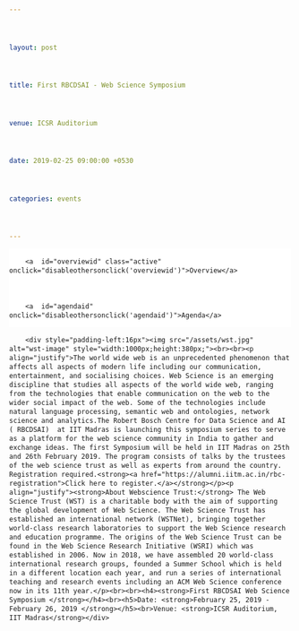 ```yaml
---



layout: post



title: First RBCDSAI - Web Science Symposium



venue: ICSR Auditorium



date: 2019-02-25 09:00:00 +0530



categories: events



---
```








<html>



<head>



<meta name="viewport" content="width=device-width, initial-scale=1">



<style>

.pointer {cursor: pointer;}



body {



  margin: 0;



  font-family:"Calibri (Body)";



}







.topnav {



  overflow: hidden;



  background-color: #ffffff;



}







.topnav a {



  float: left;



  color: #c0c0c0;



  text-align: center;



  padding: 7px 8px;



  text-decoration: none;



  font-size: 18px;



  



}







.topnav a:hover {



  background-color: #ffffff;



  color: black;



}







.topnav a.active {



  background-color: #ffffff;



  color: black;



}

td {



    border:1px solid black;



    padding-left:45px;



    padding-top:5px;



    padding-bottom:5px;

    padding-right:2%;

   







}



</style>



 <script>

     

        function makeitactiveonload() {

             document.getElementById('dynamiccontent').innerHTML = '<div style="padding-left:16px"><img src="/assets/wst.jpg" alt="wst-image" style="width:1000px;height:380px;"><br><br><p align="justify">The world wide web is an unprecedented phenomenon that affects all aspects of modern life including our communication, entertainment, and socialising choices. Web Science is an emerging discipline that studies all aspects of the world wide web, ranging from the technologies that enable communication on the web to the wider social impact of the web. Some of the technologies include natural language processing, semantic web and ontologies, network science and analytics.The Robert Bosch Centre for Data Science and AI ( RBCDSAI)  at IIT Madras is launching this symposium series to serve as a platform for the web science community in India to gather and exchange ideas. The first Symposium will be held in IIT Madras on 25th and 26th February 2019. The program consists of talks by the trustees of the web science trust as well as experts from around the country. Registration required.<strong><a href="https://alumni.iitm.ac.in/rbc-registration">Click here to register.</a></strong></p><p align="justify"><strong>About Webscience Trust:</strong> The Web Science Trust (WST) is a charitable body with the aim of supporting the global development of Web Science. The Web Science Trust has established an international network (WSTNet), bringing together world-class research laboratories to support the Web Science research and education programme. The origins of the Web Science Trust can be found in the Web Science Research Initiative (WSRI) which was established in 2006. Now in 2018, we have assembled 20 world-class international research groups, founded a Summer School which is held in a different location each year, and run a series of international teaching and research events including an ACM Web Science conference now in its 11th year.</p><br><br><h4><strong>First RBCDSAI Web Science Symposium </strong></h4><br><h5>Date: <strong>February 25, 2019 - February 26, 2019 </strong></h5><br>Venue: <strong>ICSR Auditorium, IIT Madras</strong></div>'        

        }





        function disableothersonclick(elementtoactive)

        {

            if(elementtoactive == 'overviewid')

            {

                var agendacontent = '';

                document.getElementById('dynamiccontent').innerHTML = '<div style="padding-left:16px"><img src="/assets/wst.jpg" alt="wst-image" style="width:1000px;height:380px;"><br><br><p align="justify">The world wide web is an unprecedented phenomenon that affects all aspects of modern life including our communication, entertainment, and socialising choices. Web Science is an emerging discipline that studies all aspects of the world wide web, ranging from the technologies that enable communication on the web to the wider social impact of the web. Some of the technologies include natural language processing, semantic web and ontologies, network science and analytics.The Robert Bosch Centre for Data Science and AI ( RBCDSAI)  at IIT Madras is launching this symposium series to serve as a platform for the web science community in India to gather and exchange ideas. The first Symposium will be held in IIT Madras on 25th and 26th February 2019. The program consists of talks by the trustees of the web science trust as well as experts from around the country. Registration required.<strong><a href="https://alumni.iitm.ac.in/rbc-registration">Click here to register.</a></strong></p><p align="justify"><strong>About Webscience Trust:</strong> The Web Science Trust (WST) is a charitable body with the aim of supporting the global development of Web Science. The Web Science Trust has established an international network (WSTNet), bringing together world-class research laboratories to support the Web Science research and education programme. The origins of the Web Science Trust can be found in the Web Science Research Initiative (WSRI) which was established in 2006. Now in 2018, we have assembled 20 world-class international research groups, founded a Summer School which is held in a different location each year, and run a series of international teaching and research events including an ACM Web Science conference now in its 11th year.</p><br><br><h4><strong>First RBCDSAI Web Science Symposium </strong></h4><br><h5>Date: <strong>February 25, 2019 - February 26, 2019 </strong></h5><br>Venue: <strong>ICSR Auditorium, IIT Madras</strong></div>'

                document.getElementById('overviewid').style.color = '#101010';

                document.getElementById('agendaid').style.color = '#c0c0c0';

            }

            else

            {

                document.getElementById('dynamiccontent').innerHTML = '<table style="width:90%;padding-left:20%">'+



                    '<tr>'+



                        '<td colspan="2"><p align="center">Broad agenda as below. Further more details will be updated</p>'+



                            '<p align="center"><u><strong>Day 1: 25th February,2019 (Monday)</strong></u></p>'+



                        '</td>'+



                    '</tr>'+



                    '<tr>'+



                        '<td style="width:22%">'+



                           '08:30 AM  09:15 AM'+



                        '</td>'+



                        '<td>'+



                           'Registration' +



                        '</td>'+



                    '<tr>'+



                    '<tr>'+



                '<td>'+



                '09:15 AM  09:30 AM'+



                '</td>'+



                '<td>'+



                'Inauguration' +



                '</td>'+



                '</tr>'+



                '<tr>'+



                '<td>' +



                '09:30 AM  10:15 AM'+



                '</td>' +



                '<td>'+



                '<strong>Keynote Address by</strong> <a href="https://wendy.ecs.soton.ac.uk/">Dame Wendy Hall</a>, University of Southampton<br />' +



                '<ul style="list-style-type:none;"><li><details><p><summary><strong>Title:</strong><u>Web Science, AI and Future of the Internet</u></summary></p><p align="justify"><strong>Abstract:</strong>The Web and Artificial Intelligence have always been interwoven. AI technologies have long been used by Web developers and the major platforms to provide increasingly intelligent services for Web and internet users, and it was always part of Tim Berners-Lee’s original design to develop an intelligent, or semantic, Web that enabled machines to infer knowledge from interconnected documents and data. Web Science studies the evolution of the Web from a sociotechnical perspective and how human intelligence interacts with the artificial intelligence we derive from our use of the Web.</p><p align="justify">Artificial Intelligence is set to transform society in the coming decades in ways that have long been predicted by science fiction writers but are only now becoming feasible because of recent developments in computing technology, machine learning and the availability of massive amounts of data on which to train the algorithms. The potential is enormous and governments around the world are worrying about the impact of AI on society both in terms of how it will change the world of work, but also in terms of the potential advantages that the technology can bring to society. But we must also be very aware of the potential threats to society that such developments might bring and the ethical, accountability and diversity issues we need to address, including particularly the world of software automation. If we don’t lay the groundwork well now, there is huge potential for chaos and confusion in the future as AI starts to become more dominant in all our lives, which is why I argue we need to take a socio-technical approach to every aspect of the evolution of AI in society as we have for the study of the Web.</p><p align="justify">But as a result of all these developments we are facing a time of major change and disruption for the internet – the technology that has underpinned so much societal change over the last fifty years. In this talk we will argue that we must take a sociotechnical approach to our analysis of the evolution of the internet in order to ensure that the internet of the future helps us create a world that we all want to live in.</p></details></li></ul>'+



                '</td>'+



                '</tr>'+



                    



                '<tr>'+



                '<td>'+



                '10:15 AM  10:45 AM'+ 



                '</td>'+



                '<td>'+



                'Talk by <a href="https://www.iiitb.ac.in/faculty_page.php?name=srinathsrinivasa">Srinath Srinivasa</a>, IIIT Bangalore<br />'+



                '<ul style="list-style-type:none;"><li><details><p><summary><strong>Title:</strong><u>Characterising online social cognition</u></summary></p><p align="justify">Social cognition refers to processes by which one or more collective worldviews emerge across populations as a result of social interactions. Online social cognition based on the dynamics of social media is increasingly playing a central role in business, politics, governance, and even in shaping our personal lives. There has been a dearth of computational models of social cognition, that has impeded deeper analysis of this phenomenon. In this work, we propose a model for online social cognition. A social discourse is defined as the set of all activities, opinions and actors involved in social interaction around a topic. A discourse is modelled as a "marketplace of opinions", where parties invest opinions to get different kinds of returns-- be they sales, or votes or likes. An opinion in turn is modelled as a combination of an abstractive and an expressive component, each of which have different psychological impacts on participants. A notion of compatibility of opinions is then introduced, and clusters of compatible opinions form the different narratives, driving the discourse. We then characterise each narrative by its salient opinions, and identify two classes of participants for each narrative: opinion drivers and narrative drivers. The social discourse itself is then modelled as an interaction graph of narratives. Interactions between narratives are identified as either compatible or conflicting, based on the sentiment in the inter narrative conversations. This then brings us a concept of stability of the discourse, based on the Cartwright-Harary theorem of social networks. A discourse is said to be active as long as it is unstable, and has the potential for different forms of social impact. A stable discourse on the other hand, would have settled down into different camps.</p><p align="justify"><strong>About the speaker:</strong> Srinath Srinivasa heads the Web Science lab and is the Dean (Research and Development) at IIIT Bangalore, India. Srinath holds a Ph.D (magna cum laude) from the Berlin Brandenburg Graduate School for Distributed Information Systems (GkVI) Germany, an M.S. (by Research) from IIT-Madras and B.E. in Computer Science and Engineering from The National Institute of Engineering (NIE) Mysore. He works in the area of Web Science — that models of the impact of the web on humanity. Technology for educational outreach and social empowerment has been a primary motivation driving his research. He has participated in several initiatives for technology enhanced education including the VTU Edusat program, The National Programme for Technology Enhanced Learning (NPTEL) and an educational outreach program in collaboration with Upgrad.  He is a member of various technical and organisational committees for international conferences like International Conference on Weblogs and Social Media (ICWSM), ACM Hypertext, COMAD/CoDS, ODBASE, etc. He is also a life member of the Computer Society of India (CSI). As part of academic community outreach, Srinath has served on the Board of Studies of Goa University and as a member of the Academic Council of the National Institute of Engineering, Mysore. He has served as a technical reviewer for various journals like the VLDB journal, IEEE Transactions on Knowledge and Data Engineering, and IEEE Transactions on Cloud Computing. He is also the recipient of various national and international grants for his research activities.</p></details></li></ul>'+



                '</td>'+



                '</tr>'+



                    



                '<tr>'+



                '<td>'+



                '10:45 AM  11:15 AM'+



                '</td>'+



                '<td>'+



                'Refreshments' +



                '</td>'+



                '</tr>'+



                '<tr>'+



                '<td>'+



                '11:15 AM  11:45 AM'+



                '</td>'+



                '<td>'+



                'Talk by <a href="https://www.iiitb.ac.in/faculty_page.php?name=bidishachaudhuri">Bidisha Chaudhuri</a>, IIIT Bangalore<br />'+



                '<ul style="list-style-type:none;"><li><details><p><summary><strong>Title:</strong><u>Intelligent personal assistants as performative social agents: A dramaturgical analysis of human-machine interactions</u></summary></p><p align="justify">Sociologist Erving Goffman in his dramaturgical analysis (1959) explains social interactions as if it were a play performed on a stage for an audience. The key to study such interactions, in his understanding, is not the individual and his psychology, but “the syntactical relations among the acts of different persons mutually present to one another” (Goffman 1967, Interaction Ritual, pp. 2 as cited in Schegloff 1988 pp. 94). Accordingly, this framework has been applied in the analysis of human-human interactions on online platforms (e.g., Hogan, 2010; Bullingham & Vasconcelos, 2013) and in the analysis of human-machine interactions (e.g., Bucher, 2014; Lee, Frank, Beute, de Kort., & IJsselsteijn, 2017). We extend Goffman dramaturgical framework to analyse the interactions that take place between humans and conversational agents such as Alexa, Google Echo and so on. We see these assistants as performative agents engaging in social interactions with their human counterparts where in the “backstage” of both human and non-human remain inaccessible (Latour 1996). We ask, what are the different types of strategies the voice assistants can employ for "impression management"? How can we analyze these strategies without having access to the "backstage"? How do the conversational agents maintain decorum of expected behavior? With this analytical approach, we aim to understand to what extent sustained “natural” conversations may take place between humans and  conversational agents.</p></details></li></ul>'+



                '</td>'+



                '</tr>'+



                   



                '<tr>'+



                '<td>'+



                '11:45 AM  12:15 PM'+



                '</td>'+



                '<td>'+



                'Talk by <a href="http://talukdar.net/">Partha Talukdar</a>, IISc<br />'+



                '<ul style="list-style-type:none;"><li><details><p><summary><strong>Title:</strong><u>Learning with Graph Embeddings</u></summary></p><p align="justify"><strong>Abstract:</strong>In this talk, I shall present an overview of our recent research in learning with graph embeddings,in particular using Graph Convolution Networks. I shall describe their utility in learning temporally-aware knowledge representations, relation extraction, and document dating.</p></details></li></ul>'+



                '</td>'+



                '</tr>'+



                    



                '<tr>'+



                '<td>'+



                '12:15 PM  12:45 PM'+



                '</td>'+



                '<td>'+



                'Talk by <a href="https://researcher.watson.ibm.com/researcher/view.php?person=in-kartsank">Karthik Sankaranarayanan</a>, IBM India Research Lab'+

                '<ul style="list-style-type:none;"><li><details><p><summary><strong>Title:</strong><u>Advancing the Frontiers of AI with IBM Project Debater</u></summary></p><p align="justify"><strong>Abstract:</strong>The world is awash with information, misinformation, and superficial thinking. Project Debater is a research technology by IBM that pushes the frontiers of AI to facilitate intelligent debate on complex topics. Going beyond existing research around question-answering and dialog, our goal is to build a natural language system that assists people in building persuasive arguments and evidence-based decisions by mining knowledge from the web and many other sources when there is no clear right or wrong answer. We rely on three pioneering capabilities: data-driven argument construction and delivery, listening comprehension, and the modeling of human dilemmas. This talk will provide a glimpse into some of the advances made in this project and summarize some of the scientific publications that have come out of this research.  <a href="https://www.research.ibm.com/artificial-intelligence/project-debater/">https://www.research.ibm.com/artificial-intelligence/project-debater/</a></p></details></li></ul>'+



                '</td>'+



                '</tr>'+



                



                '<tr>'+



                '<td>'+



                '12:45 PM  02:00 PM'+



                '</td>'+



                '<td>'+



                'Lunch/Networking Time'+



                '</td>'+



                '</tr>'+







                '<tr>'+



                '<td>'+



                '02:00 PM  02:45 PM'+



                '</td>'+



                '<td>'+



                '<strong>Keynote Address by </strong><a href="https://www.cse.iitb.ac.in/~soumen/main/bio.html">Soumen Chakrabarti </a>, IITB'+



                '<ul style="list-style-type:none;"><li><details><p><summary><strong>Title:</strong><u>Learning New Type Representations from Knowledge Graphs</u></summary><p align="justify"><strong>Abstract:</strong> Beyond words, continuous representations of entities and relations have led to large recent improvements in inference of facts in knowledge bases, as well as applications like question answering. Comparatively less has been done about modeling types and their associated relations (is-instance-of and is-subtype-of). In the first part of the talk, I will present a new representation of types as hyper-rectangles rather than points, which are commonly used to embed words and entities. I will propose an elementary loss function representing rectangle containment. I will also demonstrate that recent work on type representation has used a questionable evaluation protocol, and propose a sound alternative. Experiments using type supervision from the WordNet noun hierarchy show the superiority of our approach. In the second part of the talk, I will move to unsupervised discovery of type representation. The idea is to represent each entity using a type and a residual vector. Each relation is represented by two type-checking vectors and an entity-to-entity compatibility checking vector. We do not use any supervision from KG schema to guide the type (checking) embeddings. Experiments on FB15k and YAGO show two benefits. First, inferring new triples becomes more accurate, exceeding state of the art. Second, the type embeddings are very good predictors of KG types to which the entities belong, although this information was not available during training. </p></details></li></ul>'+



                '</td>'+



                '</tr>'+







                '<tr>'+



                '<td>'+



                ' 02:45 PM  03:15 PM'+



                '</td>'+



                '<td>'+



                'Talk by <a href="https://faculty.iiit.ac.in/~vv/Home.html">Vasudeva Varma </a>, IIITH<br />'+



                '<ul style="list-style-type:none;">'+



                '<li>'+



                '<details>'+



                '<p><summary><strong>Title:</strong><u>Hate Speech, Abuse, Sexism, and other Evils</u></summary></p>'+



                '<p align="justify">'+



                '<strong>Abstract:</strong> In this talk, I will discuss a few challenges related to hate speech in its various forms including abuse'+



                'and sexism. While there are now several algorithms to detect, analyze and control hate speech - some of them are based on deep learning methods, they'+



                'suffer from looking at this problem in a limited manner. Throwing more data at a Deep Neural Network does not always solve the problem and, in fact,'+



                'this approach may cause additional problems. I will discuss our recent research efforts in collaboration with social scientists come up with nuanced'+



                'sexism categorization, which seem to be a very promising direction. I will also describe our work on removing the bias in hate speech detection and a'+



                'novel method leveraging knowledge-based generalizations for bias-free learning of hate speech detection models.'+



                '</p>'+



                '</details>'+



                '</li>'+



                '</ul>'+



                '</td>'+



                '</tr>'+



                   



                '<tr>'+



                '<td>'+

                '03:15 PM  04:00 PM'+



                        '</td>'+



                        '<td>'+



                        'Posters Spotlights'+



                        '</td>'+



                        '</tr>'+



                        



                        '<tr>'+



                        '<td>' +



                '04:00 PM  04:30 PM'+



                        '</td>'+



                        '<td>'+



                        'Tea Break'+



                        '</td>'+



                        '</tr>'+



                        



                        '<tr>'+



                        '<td>' +



                        '04:30 PM  06:00 PM'+



                        '</td>'+



                        '<td>'+



                        'Poster Session'+



                        '</td>'+



                        '</tr>'+



                       



                    



                        '</table>'+



               



                        '<table style="width:90%;padding-left:20%;padding-top:7%;">'+



                        '<tr>'+



                        '<td colspan="2">'+



                        '<p align="center"><u><strong>Day 2: 26th February,2019 (Tuesday)</strong></u></p>'+



                        '</td>'+



                        '</tr>'+



                        '<tr>'+



                        '<td style="width:22%">'+



                        '09:00 AM  09:45 AM'+



                        '</td>'+



                        '<td>'+



                        '<strong>Keynote Address by </strong><a href="https://www.linkedin.com/in/jprangaswami/?originalSubdomain=in">J.P.Rangaswami</a>, Univeristy of Southampton<br />'+



                            '<ul style="list-style-type:none;">'+



                            '<li>'+



                            '<details>'+



                            '<p><summary><strong>Title:</strong><u>Why Web Science is more important than ever before</u></summary></p>'+



                            '<p align="justify">'+



                            'In the talk I will explore this topic from the perspective of data over a 40-year career spanning three continents and senior positions'+



                            'in a number of the world’s leading companies.'+



                            '</p>'+



                            '</details>'+



                            '</li>'+



                            '</ul>'+



                            '</td>'+



                            '</tr>'+



                    



                            '<tr>'+



                            '<td>'+



                            '09:45 AM  10:15 AM'+



                            '</td>'+



                            '<td>'+



                            'Talk by <a href="https://www.imsc.res.in/~sitabhra/">Sitabhra Sinha</a>, Institute of Mathematical Sciences(IMSc)<br />'+



                            '<ul style="list-style-type:none;">'+



                            '<li>'+



                            '<details>'+



                            '<p>'+



                            '<summary>'+



                            '<strong>Title:</strong><u>'+



                            'How representative is our democracy ? Using open data on the Web to'+



                            'relate wealth and electoral performance in recent Indian general elections'+



                            '</u>'+



                            '</summary>'+



                            '</p><p align="justify">'+



                            '<strong>'+



                            'Sitabhra Sinha (in collaboration with'+



                            'with K Chandrashekar), The Institute of Mathematical Sciences, Chennai' +



                            '</strong>Using open databases (publicly available on the Web) of assets declarations' +



                            'made by candidates contesting in the Indian general elections held over the last decade, we show that the distribution of their wealth follows a universal' +



                            'scaling form which is independent of the year, as well as, states and, most surprisingly, even the parties to which the candidates belong. We also observe that'+



                            'the set of winners, as well as, that of the “serious candidates” (contenders) have asset distributions which deviate significantly from those of the remaining'+



                            'candidates. This is a worrying aspect given the supposedly representative nature of electoral democracies, particularly in light of the recent worldwide rise'+



                            'to power of xenophobic populism.'+



                            '</p>'+



                            '</details>'+



                            '</li>'+



                            '</ul>'+



                            '</td>'+



                            '</tr>'+



                    



                            '<tr>'+



                            '<td>' +



                            '10:15 AM  10:45 AM' +



                            '</td>'+



                            '<td>'+



                            'Talk by <a href="http://www.iitkgp.ac.in/department/CS/faculty/cs-niloy">Niloy Ganguly</a>, IIT KGP<br />'+



                            '<ul style="list-style-type:none;">'+



                            '<li>'+



                            '<details>'+



                            '<p><summary><strong>Title:</strong><u>Some Aspects of Computational Journalism</u></summary></p><p align="justify">'+



                            '<strong>Abstract:</strong>Due to the enormous amount of information being carried over online systems today, no user can access all such information.' +



                            'Therefore, to help the users, all major online organizations deploy information retrieval (content recommendation, search or ranking) systems to find important' +



                            'information. Current information retrieval systems have to make certain design choices. For example, news recommendation systems need to decide on the quality' +



                            'of recommended news stories, how much emphasis to give to a story’s long-term importance over its recency or freshness etc. Similarly, retrieval systems over' +



                            'user generated contents (e.g., in social media like Facebook and Twitter) need to take into account the content posted by heterogeneous user groups. However,' +



                            'such design choices can introduce unintended biases in the contents presented to the users. For example, the recommended contents may have poor quality or' +



                            ' less news value, or the news discourse may get hijacked by hyper-active demographic groups. In this work, we want to systematically measure the effect of such'+



                            'design choices in the retrieval systems (recommendation systems in particular), and build alternate retrieval systems that mitigate the biases in the' +



                            'recommendation output.' +



                            '</p>'+



                            '</details>'+



                            '</li>'+



                            '</ul>'+



                            '</td>'+



                            '</tr>'+



                   



                        

                            '<tr>'+



                            '<td>' +



                            '10:45 AM  11:15 AM' +



                            '</td>'+



                            '<td>'+



                            'Tea Break'+



                            '</td>'+



                            '</tr>'+



                            '<tr>'+



                            '<td>'+



                            '11:15 AM  11:45 AM'+



                            '</td>'+



                            '<td>'+



                            'Talk by <a href="http://cse.iitkgp.ac.in/~animeshm/">Animesh Mukherjee</a>, IIT KGP<br />'+



                            '<ul style="list-style-type:none;">'+



                            '<li>'+



                            '<details>'+



                            '<p>'+



                            '<summary>'+



                            '<strong>Title:</strong><u>Language dynamics in social media</u>'+



                            '</summary>'+



                            '</p><p align="justify">' +



                                            '<strong>Abstract:</strong>In this talk I shall outline a summary of our five year long initiative studying the temporal dynamics of various human language-like entities over the social media. Some of the topics that I plan to cover are (a) how opinion conflicts could be effectively used for incivility detection in Twitter [CSCW 2018], (b) how word borrowings can be automatically identified from social signals [EMNLP 2017] and (c) how hashtags in Twitter form compounds like natural language words (e.g.,#Wikipedia+#Blackout=#WikipediaBlackout) that become way more popular than the individual constituent hashtags [CSCW 2016, Honorable Mention].'+



                                            '</p>'+



                                            '</details>'+



                                            '</li>'+



                                            '</ul>'+



                                            '</td>'+



                                            '</tr>'+



                    



                                            '<tr>'+



                                            '<td>'+



                                            '11:45 AM  12:15 PM'+



                                            '</td>'+



                                            '<td>'+



                                            'Talk by <a href="https://www.iiitd.ac.in/pk">Ponnurangam Kumaraguru</a>, IIITD'+

                                             '<ul style="list-style-type:none;"><li><details><p><summary><strong>Title:</strong><u>Social Media Risk Communication & #Elections2019</u></summary><p align="justify"><strong>Abstract:</strong> Selfies have become a prominent medium for self-portrayal onsocial media. Unfortunately, certain social media users go to extreme lengths to click selfies, which puts their lives at risk. 230+ individuals have died since March 2014 until January 2019 while trying to click selfies. We have been curating selfie deaths, building technologies to nudge users while taking dangerous selfies, e.g. Location Marker Saftie  <a href="https://www.facebook.com/saftiebot/">https://www.facebook.com/saftiebot/</a> and a camera Saftie Camera  <a href="https://play.google.com/store/apps/details?id=org.precog.saftiedetector">http://bit.ly/saftie-cam.</a> We have made all the data and code that we have built public at  <a href="http://labs.precog.iiitd.edu.in/killfie/">http://labs.precog.iiitd.edu.in/killfie/</a> More recently we have started analysing distracted driving using Snapchat and we are in the process of characterising the problem. Will discuss about these risk communication efforts that we are pursuing through the social media content. </p><p align="justify">Social Media, today, is playing a very important role in the politics of almost every nation. In India, there has been a boom in social media political campaigns, which was more marked in the 2014 General Elections. We are building a  portal  <a href="http://labs.precog.iiitd.edu.in/elections-2019/dashboard/analysis">http://bit.ly/elections19</a> to analyze the 2019 data and help see through the data that is getting generated on social media. We are finding some interesting patterns, one of them being sharp raise and fall of the followers  <a href="http://precog.iiitd.edu.in/blog/2019/02/08/twitters-suspect-users-affects-indian-political-handles/">http://precog.iiitd.edu.in/blog/2019/02/08/twitters-suspect-users-affects-indian-political-handles/</a> Will discuss some insights from our analysis until now.</p></details></li></ul>'+

                                            '</td>'+



                                            '</tr>'+



                                            '<tr>'+



                '<td>'+



                '12:15 PM  12:45 PM'+



                '</td>'+



                '<td>'+



                'Talk by <a href="https://research.adobe.com/person/niyati-chhaya/">Niyati Chhaya</a>, Adobe Research<br />'+



                '<ul style="list-style-type:none;">'+



                '<li>'+



                '<details>'+



                '<p><summary><strong>Title:</strong><u>Affective Content Analysis</u></summary></p>'+



                '<p align="justify">'+



                'Human reactions or Affect is an important aspect of any content, especially when trying to create or analyse different types of content including text, images and other multimodal data for varied applications. Affective computing has historically focused on multimodal user reactions. We study the methods and the role of affect analysis in the context of text analysis leveraging computational linguistics And psycholinguistic theories. In this talk, we first introduce this space and present a set of studies ranging from affect- sensitive word representations, frustration prediction to finally affective text generation. The talk concludes with an element of explanation and interpretation in the context of subjective affect understanding tasks. '+



                '</p>'+



                '</details>'+



                '</li>'+



                '</ul>'+



                '</td>'+



                '</tr>'+



                    



                '<tr>'+



                '<td>'+



                '12:45 PM  02:00 PM'+



                '</td>'+



                '<td>'+



                'Lunch/Networking Time'+



                '</td>'+



                '</tr>'+



                '<tr>'+



                '<td>'+



                '02:00 PM  02:45 PM'+



                '</td>'+



                '<td>'+



                '<strong>Keynote Address by </strong>'+



                '<a href="https://sonic.northwestern.edu/people/noshir-contractor/">Noshir Contractor</a>, Northwestern<br />'+



                '<ul style="list-style-type:none;">'+



                '<li>'+



                '<details>'+



                '<p>'+



                '<summary>'+



                '<strong>Title:</strong><u>'+



                        'People Analytics: Understanding and Enabling the Future of Work'+



                        '</u>'+



                        '</summary>' +



                        '</p><p align="justify">'+



                '<strong>Abstract:</strong> To bring the performance of people analytics up—and in line with the hype— companies need to do more than analyze data on demographic attributes.  They need to employ relational analytics, which examines data on how people interact, to identify “high potentials,” who has good ideas, who is influential, what teams will get work done on time, and more.Companies can mine their “digital exhaust”—data created by employees every day in their digital transactions, such as e‐mails, chats, “likes,” “follows,”  @mentions, and file collaboration—for insights into their workforce. Drawing from our prior research and consulting work with companies, as well as from a large body of other scholars research, we identify six structural signatures that should form the bedrock of any relational analytics strategy to help companies address challenges they face with issues such as diversity and inclusion, succession planning, team assembly, and post-merger integration.'+



                '</p>'+



                '</details>'+



                '</li>'+



                '</ul>'+



                '</td>'+



                '</tr>'+



                   



                '<tr>'+



                '<td>'+



                '02:45 PM  03:15 PM'+



                '</td>' +



                '<td>'+



                'Talk by <a href="https://www.cse.iitm.ac.in/~miteshk/">'+



                'Mitesh Khapra'+



                '</a>, IITM'+

                '<ul style="list-style-type:none;"><li><details><p><summary><strong>Title:</strong><u>Towards Exploiting Background Knowledge for Building Conversation Systems</u></summary><p align="justify"><strong>Abstract:</strong>Humans extensively rely on background knowledge while conversing on various topics of interest. It stands to reason that conversational agents should also be supported by background knowledge to effectively converse with humans in specific domains. Such background knowledge can be derived from various resources already available on the web. However, existing dialog datasets contain only a sequence of utterances and responses without any explicit background knowledge associated with them.This has resulted in the development of models which treat conversation as a sequence-to-sequence generation task i.e, given a sequence of utterances generate the response sequence). This is not only an overly simplistic view of conversation but it is also emphatically different from the way humans converse by heavily relying on theirbackground knowledge about the topic (as opposed to simply relying on the previous sequence of utterances). For example, it is common for humans to (involuntarily) produce utterances which are copied or suitably modified from background articles they have read about the topic. To facilitate the development of such natural conversation models which mimic the human process of conversing, we create a new dataset containing movie chats wherein each response is explicitly generated by copying and/or modifying sentences from unstructured background knowledge such as plots, comments and reviews about the movie freely available on the web. We establishbaseline results on this dataset (90K utterances from 9K conversations) using three different models: (i) pure generation based models which ignore the background knowledge (ii) generation based models which learn to copy information from the background knowledge when required and (iii) span prediction based models which predict the appropriate response span in the background knowledge. </p><p align="justify"><strong>Bio:</strong> Mitesh M. Khapra is an Assistant Professor in the Department of Computer Science and Engineering at IIT Madras. While at IIT Madras he plans to pursue his interests in the areas of Deep Learning, Multimodal Multilingual Processing, Dialog systems and Question Answering. Prior to that he worked as a Researcher at IBM Research India. During the four and half years that he spent at IBM he worked on several interesting problems in the areas of Statistical Machine Translation, Cross Language Learning, Multimodal Learning, Argument Mining and Deep Learning. This work led to publications in top conferences in the areas of Computational Linguistics and Machine Learning. Prior to IBM, he completed his PhD and M.Tech from IIT Bombay in Jan 2012 and July 2008 respectively. His PhD thesis dealt with the important problem of reusing resources for multilingual computation. During his PhD he was a recipient of the IBM PhD Fellowship and the Microsoft Rising Star Award. He is also a recipient of the Google Faculty Research Award, 2018. He has co-founded One Fourth labs with the mission of providing high quality AI courses at affordable prices with a focus on solving problems relevant to India.</p></details></li></ul>'+

                '</td>'+



                '</tr>'+



                '<tr>'+



                '<td>'+



                '03:15 PM  04:00 PM' +



                '</td>'+



                '<td>'+



                'Panel Discussion: <strong>Fostering Web Science Community in India</strong>' +
                '<p> <a href="http://www.iitkgp.ac.in/department/CS/faculty/cs-niloy">Niloy Ganguly</a>,  <a href="https://research.adobe.com/person/niyati-chhaya/">Niyati Chhaya</a>,     <a href="https://wendy.ecs.soton.ac.uk/">Dame Wendy Hall</a>;</p><li><strong>Moderator:</strong> <a href="https://www.cse.iitm.ac.in/~ravi/">B. Ravindran</a>.</li>'+



                '</td>'+



                '</tr>'+



                '<tr>'+



                '<td>'+



                '04:00 PM  05:00 PM' +



                '</td>'+



                '<td>'+



                           'High Tea and Closing' +



                           '</td>'+



                           '</tr>'+



                '</table>'

               document.getElementById('agendaid').style.color = '#101010';

				document.getElementById('overviewid').style.color = '#c0c0c0';

            }

        }



  </script>



</head>



<body>







<div class="topnav" onload="makeitactiveonload()">



        <a  id="overviewid" class="active"  onclick="disableothersonclick('overviewid')">Overview</a>



        <a  id="agendaid" onclick="disableothersonclick('agendaid')">Agenda</a>



</div>



<div id="dynamiccontent">



        <div style="padding-left:16px"><img src="/assets/wst.jpg" alt="wst-image" style="width:1000px;height:380px;"><br><br><p align="justify">The world wide web is an unprecedented phenomenon that affects all aspects of modern life including our communication, entertainment, and socialising choices. Web Science is an emerging discipline that studies all aspects of the world wide web, ranging from the technologies that enable communication on the web to the wider social impact of the web. Some of the technologies include natural language processing, semantic web and ontologies, network science and analytics.The Robert Bosch Centre for Data Science and AI ( RBCDSAI)  at IIT Madras is launching this symposium series to serve as a platform for the web science community in India to gather and exchange ideas. The first Symposium will be held in IIT Madras on 25th and 26th February 2019. The program consists of talks by the trustees of the web science trust as well as experts from around the country. Registration required.<strong><a href="https://alumni.iitm.ac.in/rbc-registration">Click here to register.</a></strong></p><p align="justify"><strong>About Webscience Trust:</strong> The Web Science Trust (WST) is a charitable body with the aim of supporting the global development of Web Science. The Web Science Trust has established an international network (WSTNet), bringing together world-class research laboratories to support the Web Science research and education programme. The origins of the Web Science Trust can be found in the Web Science Research Initiative (WSRI) which was established in 2006. Now in 2018, we have assembled 20 world-class international research groups, founded a Summer School which is held in a different location each year, and run a series of international teaching and research events including an ACM Web Science conference now in its 11th year.</p><br><br><h4><strong>First RBCDSAI Web Science Symposium </strong></h4><br><h5>Date: <strong>February 25, 2019 - February 26, 2019 </strong></h5><br>Venue: <strong>ICSR Auditorium, IIT Madras</strong></div>

       

</div>



</body>



</html>




